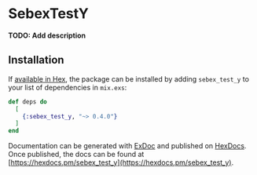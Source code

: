 # SebexTestY

**TODO: Add description**

## Installation

If [available in Hex](https://hex.pm/docs/publish), the package can be installed
by adding `sebex_test_y` to your list of dependencies in `mix.exs`:

```elixir
def deps do
  [
  	{:sebex_test_y, "~> 0.4.0"}
  ]
end
```

Documentation can be generated with [ExDoc](https://github.com/elixir-lang/ex_doc)
and published on [HexDocs](https://hexdocs.pm). Once published, the docs can
be found at [https://hexdocs.pm/sebex_test_y](https://hexdocs.pm/sebex_test_y).

